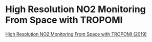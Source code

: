 
# High Resolution NO2 Monitoring From Space with TROPOMI
[High Resolution NO2 Monitoring From Space with TROPOMI (2019)](https://appliedsciences.nasa.gov/join-mission/training/english/arset-high-resolution-no2-monitoring-space-tropomi)

